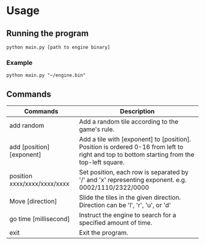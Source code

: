 # Usage
## Running the program
```
python main.py [path to engine binary]
```
### Example 
```
python main.py "~/engine.bin"
```
## Commands
| Commands                     | Description                                                                                                                                |
|------------------------------|--------------------------------------------------------------------------------------------------------------------------------------------|
| add random                   | Add a random tile according to the game's rule.                                                                                            |
| add [position] [exponent]    | Add a tile with [exponent] to [position]. Position is ordered 0-16 from left to right and top to bottom starting from the top-left square. |
| position xxxx/xxxx/xxxx/xxxx | Set position, each row is separated by '/' and 'x' representing exponent. e.g. 0002/1110/2322/0000                                         |
| Move [direction]             | Slide the tiles in the given direction. Direction can be 'l', 'r', 'u', or 'd'                                                             |
| go time [millisecond]        | Instruct the engine to search for a specified amount of time.                                                                              |
| exit                         | Exit the program.                                                                                                                          |

